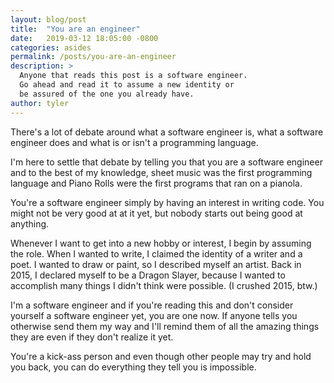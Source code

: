 ```yaml
---
layout: blog/post
title:  "You are an engineer"
date:   2019-03-12 18:05:00 -0800
categories: asides
permalink: /posts/you-are-an-engineer
description: >
  Anyone that reads this post is a software engineer.
  Go ahead and read it to assume a new identity or
  be assured of the one you already have.
author: tyler
---
```


There's a lot of debate around what a software engineer is, what a software engineer does and what is or isn't a programming language.

I'm here to settle that debate by telling you that you are a software engineer and to the best of my knowledge, sheet music was the first programming language and Piano Rolls were the first programs that ran on a pianola.

You're a software engineer simply by having an interest in writing code. You might not be very good at at it yet, but nobody starts out being good at anything.

Whenever I want to get into a new hobby or interest, I begin by assuming the role. When I wanted to write, I claimed the identity of a writer and a poet. I wanted to draw or paint, so I described myself an artist. Back in 2015, I declared myself to be a Dragon Slayer, because I wanted to accomplish many things I didn't think were possible. (I crushed 2015, btw.)

I'm a software engineer and if you're reading this and don't consider yourself a software engineer yet, you are one now. If anyone tells you otherwise send them my way and I'll remind them of all the amazing things they are even if they don't realize it yet.

You're a kick-ass person and even though other people may try and hold you back, you can do everything they tell you is impossible.
